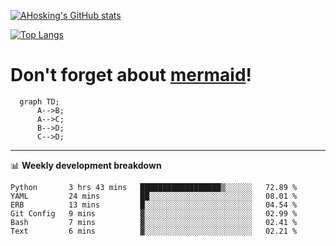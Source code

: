 [![AHosking's GitHub stats](https://github-readme-stats.vercel.app/api?username=ahosking&count_private=true&show_icons=true&theme=onedark&hide_rank=true&include_all_commits=true)](https://github.com/ahosking)

[![Top Langs](https://github-readme-stats.vercel.app/api/top-langs/?username=ahosking&layout=compact&theme=onedark)](https://github.com/ahosking)


# Don't forget about [mermaid](https://github.blog/2022-02-14-include-diagrams-markdown-files-mermaid/)!

```mermaid
  graph TD;
      A-->B;
      A-->C;
      B-->D;
      C-->D;
```
-------

📊 **Weekly development breakdown**

<!--START_SECTION:waka-->

```text
Python       3 hrs 43 mins   ██████████████████▒░░░░░░   72.89 %
YAML         24 mins         ██░░░░░░░░░░░░░░░░░░░░░░░   08.01 %
ERB          13 mins         █░░░░░░░░░░░░░░░░░░░░░░░░   04.54 %
Git Config   9 mins          ▓░░░░░░░░░░░░░░░░░░░░░░░░   02.99 %
Bash         7 mins          ▓░░░░░░░░░░░░░░░░░░░░░░░░   02.41 %
Text         6 mins          ▓░░░░░░░░░░░░░░░░░░░░░░░░   02.21 %
```

<!--END_SECTION:waka-->
